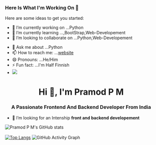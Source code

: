 ### Here Is What I'm Working On 👋


Here are some ideas to get you started:

- 🔭 I’m currently working on ...Python
- 🌱 I’m currently learning ...,BootStrap,Web-Developement
- 👯 I’m looking to collaborate on ...Python,Web-Developement
<!-- 🤔 I’m looking for help with ...-->
- 💬 Ask me about ...Python
- 📫 How to reach me: ...[website](https://pramodpm2.github.io)
- 😄 Pronouns: ...He/Him
- ⚡ Fun fact: ...I'm Half Finnish
- ![](https://komarev.com/ghpvc/?username=pramodpm2&color=blueviolet)


<h1 align="center">Hi 👋, I'm Pramod P M</h1>
<h3 align="center">A Passionate Frontend And Backend Developer From India</h3>

- 🤝 I’m looking for an Intenship  **front and backend developement**



![Pramod P M's GitHub stats](https://github-readme-stats.vercel.app/api?username=pramodpm2&show_icons=true&theme=radical)
<br>
<br>
[![Top Langs](https://github-readme-stats.vercel.app/api/top-langs/?username=pramodpm2&layout=compact)](https://github.com/pramodpm2/github-readme-stats)
![GitHub Activity Graph](https://activity-graph.herokuapp.com/graph?username=pramodpm2)



